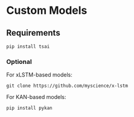 # Custom Models

## Requirements
```
pip install tsai
```

### Optional
For xLSTM-based models:
```
git clone https://github.com/myscience/x-lstm
```

For KAN-based models:
```
pip install pykan
```